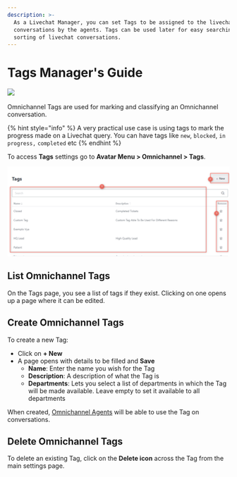 ```yaml
---
description: >-
  As a Livechat Manager, you can set Tags to be assigned to the livechat
  conversations by the agents. Tags can be used later for easy searching and
  sorting of livechat conversations.
---
```


# Tags Manager's Guide

![](<../../.gitbook/assets/2021-06-10\_22-31-38 (3) (3) (3) (3) (3) (3) (3) (3) (3) (2) (3) (1) (1) (15) (1).jpg>)

Omnichannel Tags are used for marking and classifying an Omnichannel conversation.

{% hint style="info" %}
A very practical use case is using tags to mark the progress made on a Livechat query. You can have tags like `new`, `blocked`, `in progress,` `completed` etc
{% endhint %}

To access **Tags** settings go to **Avatar Menu  > Omnichannel > Tags**.

![Omnichannel Tags settings](<../../.gitbook/assets/Omnichannel Tags settings>)

## List Omnichannel Tags

On the Tags page, you see a list of tags if they exist. Clicking on one opens up a page where it can be edited.

## Create Omnichannel Tags

To create a new Tag:

* Click on **+ New**
* A page opens with details to be filled and **Save**
  * **Name**: Enter the name you wish for the Tag
  * **Description**: A description of what the Tag is
  * **Departments**: Lets you select a list of departments in which the Tag will be made available. Leave empty to set it available to all departments&#x20;

When created, [Omnichannel Agents](agents.md) will be able to use the Tag on conversations.

## Delete Omnichannel Tags

To delete an existing Tag, click on the **Delete icon** across the Tag from the main settings page.
